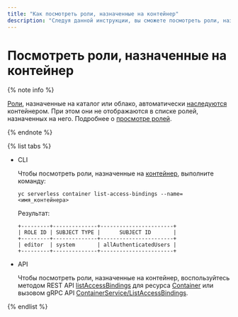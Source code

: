 ```yaml
---
title: "Как посмотреть роли, назначенные на контейнер"
description: "Следуя данной инструкции, вы сможете посмотреть роли, назначенные на контейнер."
---
```


# Посмотреть роли, назначенные на контейнер

{% note info %}

[Роли](../security/index.md#roles-list), назначенные на каталог или облако, автоматически [наследуются](../../iam/concepts/access-control/index.md#inheritance) контейнером. При этом они не отображаются в списке ролей, назначенных на него. Подробнее о [просмотре ролей](../../iam/operations/roles/get-assigned-roles.md).

{% endnote %}

{% list tabs %}

- CLI

    Чтобы посмотреть роли, назначенные на [контейнер](../concepts/container.md), выполните команду:

    ```
    yc serverless container list-access-bindings --name=<имя_контейнера>
    ```

    Результат:

    ```
    +---------+--------------+-----------------------+
    | ROLE ID | SUBJECT TYPE |      SUBJECT ID       |
    +---------+--------------+-----------------------+
    | editor  | system       | allAuthenticatedUsers |
    +---------+--------------+-----------------------+
    ```

- API

  Чтобы посмотреть роли, назначенные на контейнер, воспользуйтесь методом REST API [listAccessBindings](../containers/api-ref/Container/listAccessBindings.md) для ресурса [Container](../containers/api-ref/Container/index.md) или вызовом gRPC API [ContainerService/ListAccessBindings](../containers/api-ref/grpc/container_service.md#ListAccessBindings).

{% endlist %}
